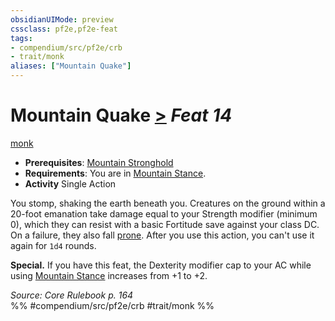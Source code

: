```yaml
---
obsidianUIMode: preview
cssclass: pf2e,pf2e-feat
tags:
- compendium/src/pf2e/crb
- trait/monk
aliases: ["Mountain Quake"]
---
```

# Mountain Quake  [>](rules/core-rulebook/chapter-9-playing-the-game.md#Actions "Single Action") *Feat 14*  
[monk](rules/traits/monk.md "Monk Class Trait")  

- **Prerequisites**: [Mountain Stronghold](compendium/feats/mountain-stronghold.md)
- **Requirements**: You are in [Mountain Stance](compendium/feats/mountain-stance.md).
- **Activity** Single Action

You stomp, shaking the earth beneath you. Creatures on the ground within a 20-foot emanation take damage equal to your Strength modifier (minimum 0), which they can resist with a basic Fortitude save against your class DC. On a failure, they also fall [prone](rules/conditions.md#Prone). After you use this action, you can't use it again for `1d4` rounds.

**Special.** If you have this feat, the Dexterity modifier cap to your AC while using [Mountain Stance](compendium/feats/mountain-stance.md) increases from +1 to +2.

*Source: Core Rulebook p. 164*  
%% #compendium/src/pf2e/crb #trait/monk %%